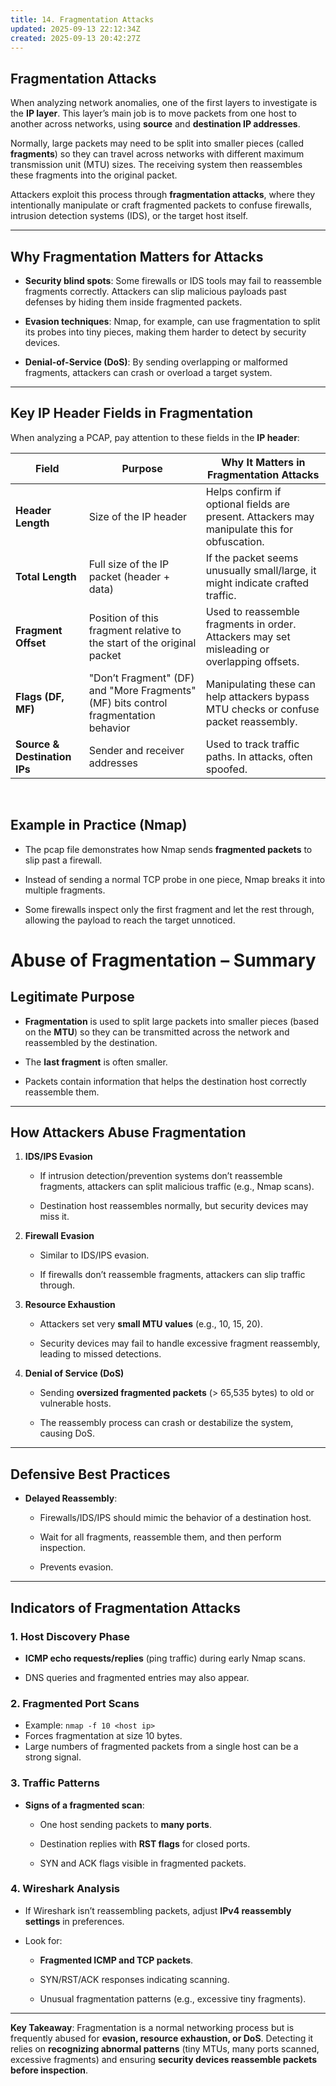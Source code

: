 ```yaml
---
title: 14. Fragmentation Attacks
updated: 2025-09-13 22:12:34Z
created: 2025-09-13 20:42:27Z
---
```


## Fragmentation Attacks

When analyzing network anomalies, one of the first layers to investigate is the **IP layer**. This layer’s main job is to move packets from one host to another across networks, using **source** and **destination IP addresses**.

Normally, large packets may need to be split into smaller pieces (called **fragments**) so they can travel across networks with different maximum transmission unit (MTU) sizes. The receiving system then reassembles these fragments into the original packet.

Attackers exploit this process through **fragmentation attacks**, where they intentionally manipulate or craft fragmented packets to confuse firewalls, intrusion detection systems (IDS), or the target host itself.

* * *

## Why Fragmentation Matters for Attacks

- **Security blind spots**: Some firewalls or IDS tools may fail to reassemble fragments correctly. Attackers can slip malicious payloads past defenses by hiding them inside fragmented packets.
    
- **Evasion techniques**: Nmap, for example, can use fragmentation to split its probes into tiny pieces, making them harder to detect by security devices.
    
- **Denial-of-Service (DoS)**: By sending overlapping or malformed fragments, attackers can crash or overload a target system.
    

* * *

## Key IP Header Fields in Fragmentation

When analyzing a PCAP, pay attention to these fields in the **IP header**:

| Field | Purpose | Why It Matters in Fragmentation Attacks |
| --- | --- | --- |
| **Header Length** | Size of the IP header | Helps confirm if optional fields are present. Attackers may manipulate this for obfuscation. |
| **Total Length** | Full size of the IP packet (header + data) | If the packet seems unusually small/large, it might indicate crafted traffic. |
| **Fragment Offset** | Position of this fragment relative to the start of the original packet | Used to reassemble fragments in order. Attackers may set misleading or overlapping offsets. |
| **Flags (DF, MF)** | "Don’t Fragment" (DF) and "More Fragments" (MF) bits control fragmentation behavior | Manipulating these can help attackers bypass MTU checks or confuse packet reassembly. |
| **Source & Destination IPs** | Sender and receiver addresses | Used to track traffic paths. In attacks, often spoofed. |

&nbsp;

## Example in Practice (Nmap)

- The pcap file demonstrates how Nmap sends **fragmented packets** to slip past a firewall.
    
- Instead of sending a normal TCP probe in one piece, Nmap breaks it into multiple fragments.
    
- Some firewalls inspect only the first fragment and let the rest through, allowing the payload to reach the target unnoticed.
    

# Abuse of Fragmentation – Summary

## Legitimate Purpose

- **Fragmentation** is used to split large packets into smaller pieces (based on the **MTU**) so they can be transmitted across the network and reassembled by the destination.
    
- The **last fragment** is often smaller.
    
- Packets contain information that helps the destination host correctly reassemble them.
    

* * *

## How Attackers Abuse Fragmentation

1.  **IDS/IPS Evasion**
    
    - If intrusion detection/prevention systems don’t reassemble fragments, attackers can split malicious traffic (e.g., Nmap scans).
        
    - Destination host reassembles normally, but security devices may miss it.
        
2.  **Firewall Evasion**
    
    - Similar to IDS/IPS evasion.
        
    - If firewalls don’t reassemble fragments, attackers can slip traffic through.
        
3.  **Resource Exhaustion**
    
    - Attackers set very **small MTU values** (e.g., 10, 15, 20).
        
    - Security devices may fail to handle excessive fragment reassembly, leading to missed detections.
        
4.  **Denial of Service (DoS)**
    
    - Sending **oversized fragmented packets** (> 65,535 bytes) to old or vulnerable hosts.
        
    - The reassembly process can crash or destabilize the system, causing DoS.
        

* * *

## Defensive Best Practices

- **Delayed Reassembly**:
    
    - Firewalls/IDS/IPS should mimic the behavior of a destination host.
        
    - Wait for all fragments, reassemble them, and then perform inspection.
        
    - Prevents evasion.
        

* * *

## Indicators of Fragmentation Attacks

### 1\. Host Discovery Phase

- **ICMP echo requests/replies** (ping traffic) during early Nmap scans.
    
- DNS queries and fragmented entries may also appear.
    

### 2\. Fragmented Port Scans

- Example: `nmap -f 10 <host ip>`
- Forces fragmentation at size 10 bytes.
- Large numbers of fragmented packets from a single host can be a strong signal.

### 3\. Traffic Patterns

- **Signs of a fragmented scan**:
    
    - One host sending packets to **many ports**.
        
    - Destination replies with **RST flags** for closed ports.
        
    - SYN and ACK flags visible in fragmented packets.
        

### 4\. Wireshark Analysis

- If Wireshark isn’t reassembling packets, adjust **IPv4 reassembly settings** in preferences.
    
- Look for:
    
    - **Fragmented ICMP and TCP packets**.
        
    - SYN/RST/ACK responses indicating scanning.
        
    - Unusual fragmentation patterns (e.g., excessive tiny fragments).
        

* * *

**Key Takeaway**: Fragmentation is a normal networking process but is frequently abused for **evasion, resource exhaustion, or DoS**. Detecting it relies on **recognizing abnormal patterns** (tiny MTUs, many ports scanned, excessive fragments) and ensuring **security devices reassemble packets before inspection**.